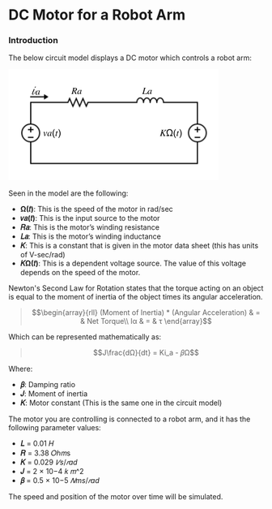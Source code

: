# DC Motor for a Robot Arm
### Introduction
The below circuit model displays a DC motor which controls a robot arm:

![DCMotorCircuit](https://github.com/QueenSophiaLo/MATLAB-Circuits-Projects/blob/main/Project%201/Images/DC%20Robot%20Arm%20Motor.png)

Seen in the model are the following:
  * **Ω(𝑡)**: This is the speed of the motor in rad/sec
  * **𝑣𝑎(𝑡)**: This is the input source to the motor
  * **𝑅𝑎**: This is the motor’s winding resistance
  * **𝐿𝑎**: This is the motor’s winding inductance
  * **𝐾**: This is a constant that is given in the motor data sheet (this has units of V-sec/rad)
  * **𝐾Ω(𝑡)**: This is a dependent voltage source. The value of this voltage depends on the speed of the motor.

Newton's Second Law for Rotation states that the torque acting on an object is equal to the moment of inertia of the object times its angular acceleration.
> $$\begin{array}{rll}
>  	(Moment of Inertia) * (Angular Acceleration)  & = & Net Torque\\
> 	Iα & = & τ
> \end{array}$$

Which can be represented mathematically as:
> $$J\frac{dΩ}{dt} = Ki_a - 𝛽Ω$$

Where:
  * **𝛽**: Damping ratio
  * **𝐽**: Moment of inertia
  * **𝐾**: Motor constant (This is the same one in the circuit model)

The motor you are controlling is connected to a robot arm, and it has the following parameter values:
  * **𝐿** = 0.01 𝐻
  * **𝑅** = 3.38 𝑂ℎ𝑚s
  * **𝐾** = 0.029 $𝑉s/𝑟ad$
  * **𝐽** = 2 × 10−4 𝑘 𝑚^2
  * **𝛽** = 0.5 × 10−5 $𝑁ms/𝑟ad$

The speed and position of the motor over time will be simulated.
